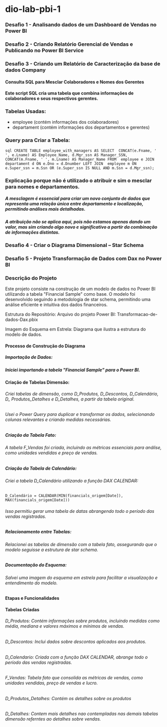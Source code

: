 # dio-lab-pbi-1
### Desafio 1 - Analisando dados de um Dashboard de Vendas no Power BI
 
### Desafio 2 - Criando Relatório Gerencial de Vendas e Publicando no Power BI Service

### Desafio 3 - Criando um Relatório de Caracterização da base de dados Company

#### Consulta SQL para Mesclar Colaboradores e Nomes dos Gerentes

#### Este script SQL cria uma tabela que combina informações de colaboradores e seus respectivos gerentes.

### Tabelas Usadas:
- employee (contém informações dos colaboradores)
- departament (contém informações dos departamentos e gerentes)

### Query para Criar a Tabela:
``sql
CREATE TABLE employee_with_managers AS
SELECT 
    CONCAT(e.Fname, ' ', e.Lname) AS Employee_Name,
    d.Mgr_ssn AS Manager_SSN,
    CONCAT(m.Fname, ' ', m.Lname) AS Manager_Name
FROM 
    employee e
JOIN 
    departament d ON e.Dno = d.Dnumber
LEFT JOIN 
    employee m ON e.Super_ssn = m.Ssn OR (e.Super_ssn IS NULL AND m.Ssn = d.Mgr_ssn);``

### Explicação porque não é utilizado o atribuir e sim o mesclar para nomes e departamentos.

##### A mesclagem é essencial para criar um novo conjunto de dados que representa uma relação única entre departamento e localização, permitindo análises mais detalhadas.
##### A atribuição não se aplica aqui, pois não estamos apenas dando um valor, mas sim criando algo novo e significativo a partir da combinação de informações distintas.

### Desafio 4 - Criar o Diagrama Dimensional – Star Schema
### Desafio 5 - Projeto Transformação de Dados com Dax no Power BI


### Descrição do Projeto
Este projeto consiste na construção de um modelo de dados no Power BI utilizando a tabela "Financial Sample" como base.
O modelo foi desenvolvido seguindo a metodologia de star schema, 
permitindo uma análise eficiente e intuitiva dos dados financeiros.

Estrutura do Repositório:
Arquivo do projeto Power BI: Transformacao-de-dados-Dax.pbix

Imagem do Esquema em Estrela: 
Diagrama que ilustra a estrutura do modelo de dados.
#### Processo de Construção do Diagrama
##### Importação de Dados:
##### Iniciei importando a tabela "Financial Sample" para o Power BI.

#### Criação de Tabelas Dimensão:

###### Criei tabelas de dimensão, como D_Produtos, D_Descontos, D_Calendário, D_ Produtos_Detalhes e D_Detalhes, a partir da tabela original.
###### Usei o Power Query para duplicar e transformar os dados, selecionando colunas relevantes e criando medidas necessárias.
##### Criação da Tabela Fato:

###### A tabela F_Vendas foi criada, incluindo as métricas essenciais para análise, como unidades vendidas e preço de vendas.

##### Criação da Tabela de Calendário:
###### Criei a tabela D_Calendário utilizando a função DAX CALENDAR:
``D_Calendário = CALENDAR(MIN(financials_origem[Date]), MAX(financials_origem[Date]))``
###### Isso permitiu gerar uma tabela de datas abrangendo todo o período das vendas registradas.
##### Relacionamento entre Tabelas:

###### Relacionei as tabelas de dimensão com a tabela fato, assegurando que o modelo seguisse a estrutura de star schema.
##### Documentação do Esquema:

###### Salvei uma imagem do esquema em estrela para facilitar a visualização e entendimento do modelo.
#### Etapas e Funcionalidades
#### Tabelas Criadas
###### D_Produtos: Contém informações sobre produtos, incluindo medidas como média, mediana e valores máximos e mínimos de vendas.
###### D_Descontos: Inclui dados sobre descontos aplicados aos produtos.
###### D_Calendario: Criada com a função DAX CALENDAR, abrange todo o período das vendas registradas.
###### F_Vendas: Tabela fato que consolida as métricas de vendas, como unidades vendidas, preço de vendas e lucro.
###### D_Produtos_Detalhes: Contém os detalhes sobre os produtos
###### D_Detalhes: Contem mais detalhes nao contempladas nas demais tabelas dimensão referntes ao detalhes sobre vendas.
